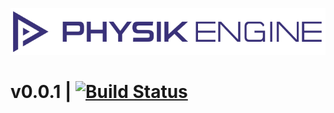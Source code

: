 ![alt tag](https://github.com/tsteinholz/Physik-Engine/raw/master/docs/phyik-engine-banner-trans.png)
# v0.0.1 | [![Build Status](https://travis-ci.org/tsteinholz/Physik-Engine.svg?branch=master)](https://travis-ci.org/tsteinholz/Physik-Engine)
